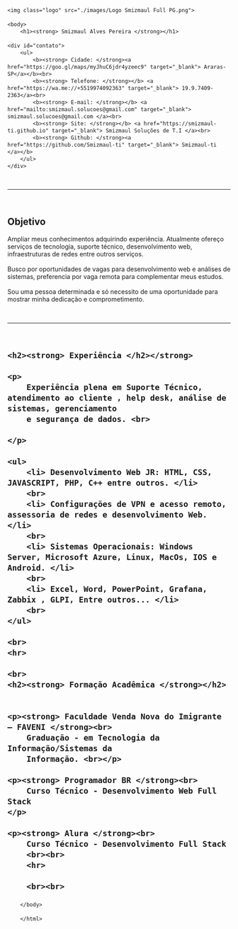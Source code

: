 <!DOCTYPE html>
<html lang="pt">

<head>
    <meta charset="UTF-8">
    <meta name="viewport" content="width=device-width, initial-scale=1.0">
    <title> Currículo Online Lucas </title>
    <link rel="stylesheet" type="text/css" href="./style.css">

</head>

<html>

<div id="gradiente">

    <img class="logo" src="./images/Logo Smizmaul Full PG.png">

    <body>
        <h1><strong> Smizmaul Alves Pereira </strong></h1>

    <div id="contato">
        <ul>
            <b><strong> Cidade: </strong><a href="https://goo.gl/maps/myJhuC6jdr4yzeec9" target="_blank"> Araras-SP</a></b><br>
            <b><strong> Telefone: </strong></b> <a href="https://wa.me://+5519974092363" target="_blank"> 19.9.7409-2363</a><br>
            <b><strong> E-mail: </strong></b> <a href="mailto:smizmaul.solucoes@gmail.com" target="_blank"> smizmaul.solucoes@gmail.com </a><br>
            <b><strong> Site: </strong></b> <a href="https://smizmaul-ti.github.io" target="_blank"> Smizmaul Soluções de T.I </a><br>
            <b><strong> Github: </strong><a href="https://github.com/Smizmaul-ti" target="_blank"> Smizmaul-ti </a></b>
        </ul>
    </div>
<br>
<hr>

<br>
<h2><strong> Objetivo </strong></h2>

<p> Ampliar meus conhecimentos adquirindo experiência. Atualmente ofereço serviços de tecnologia, suporte técnico,
    desenvolvimento web, infraestruturas de redes entre outros serviços.<br>
    <br>
    Busco por oportunidades de vagas para desenvolvimento web e análises de sistemas, preferencia por vaga remota
    para
    complementar meus estudos. <br>
    <br>
    Sou uma pessoa determinada e só necessito de uma oportunidade para mostrar minha dedicação e
    comprometimento.<br>
</p>
<br>
<hr>
<br>
<h2>

    <h2><strong> Experiência </h2></strong>

    <p>
        Experiência plena em Suporte Técnico, atendimento ao cliente , help desk, análise de sistemas, gerenciamento
        e segurança de dados. <br>

    </p>

    <ul>
        <li> Desenvolvimento Web JR: HTML, CSS, JAVASCRIPT, PHP, C++ entre outros. </li>
        <br>
        <li> Configurações de VPN e acesso remoto, assessoria de redes e desenvolvimento Web. </li>
        <br>
        <li> Sistemas Operacionais: Windows Server, Microsoft Azure, Linux, MacOs, IOS e Android. </li>
        <br>
        <li> Excel, Word, PowerPoint, Grafana, Zabbix , GLPI, Entre outros... </li>
        <br>
    </ul>

    <br>
    <hr>

    <br>
    <h2><strong> Formação Acadêmica </strong></h2>


    <p><strong> Faculdade Venda Nova do Imigrante – FAVENI </strong><br>
        Graduação - em Tecnologia da Informação/Sistemas da
        Informação. <br></p>

    <p><strong> Programador BR </strong><br>
        Curso Técnico - Desenvolvimento Web Full Stack
    </p>

    <p><strong> Alura </strong><br>
        Curso Técnico - Desenvolvimento Full Stack
        <br><br>
        <hr>

        <br><br>
</div>

        </body>

        </html>
